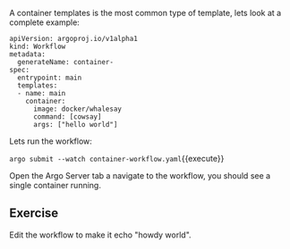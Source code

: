 A container templates is the most common type of template, lets look at a complete example:

```
apiVersion: argoproj.io/v1alpha1
kind: Workflow                 
metadata:
  generateName: container-   
spec:
  entrypoint: main         
  templates:
  - name: main             
    container:
      image: docker/whalesay
      command: [cowsay]         
      args: ["hello world"]
```

Lets run the workflow:

`argo submit --watch container-workflow.yaml`{{execute}}

Open the Argo Server tab a navigate to the workflow, you should see a single container running.

## Exercise

Edit the workflow to make it echo "howdy world".